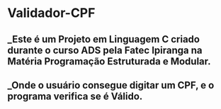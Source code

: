 # Validador-CPF
## _Este é um Projeto em Linguagem C criado durante o curso ADS pela Fatec Ipiranga na Matéria Programação Estruturada e Modular.
## _Onde o usuário consegue digitar um CPF, e o programa verifica se é Válido.